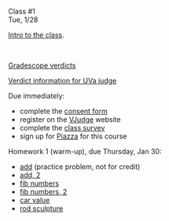 <div class="lecture1">

<div class="column_date">
<p markdown="block">

Class #1 <br>
Tue, 1/28

</p>
</div>
<div class="column_materials">
<p markdown="block">


[Intro to the class](slides/01-course_intro.html).

<br>

[Gradescope verdicts](problem_grading.html)

[Verdict information for UVa judge](https://uva.onlinejudge.org/index.php?option=com_content&task=view&id=16&Itemid=31)


</p>
</div>

<div class="column_assign">
<p markdown="block">

Due immediately:

- complete the [consent form](https://forms.gle/d7VmK5Er8qGwrry48)
- register on the [VJudge](https://vjudge.net/) website
- complete the [class survey](https://forms.gle/n5EV5SPkf8DA4K7T6)
- sign up for [Piazza](https://piazza.com/nyu/spring2020/aps) for this course

Homework 1 (warm-up), due Thursday, Jan 30:

- [add](problems/add.pdf) (practice problem, not for credit)
- [add, 2](problems/add_2.pdf)
- [fib numbers](problems/fib_numbers.pdf)
- [fib numbers, 2](problems/fib_numbers_2.pdf)
- [car value](problems/car_value.pdf)
- [rod sculpture](problems/rod_sculpture.pdf)

</p>
</div>

</div>
